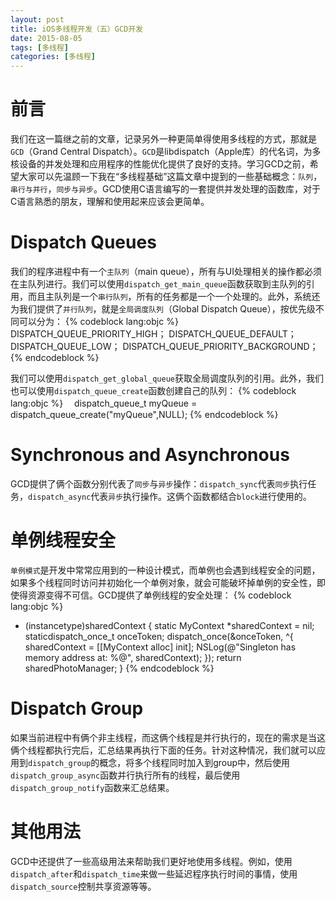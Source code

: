 ```yaml
---
layout: post
title: iOS多线程开发（五）GCD开发
date: 2015-08-05
tags: [多线程]
categories: [多线程]
---
```


# 前言
我们在这一篇继之前的文章，记录另外一种更简单得使用多线程的方式，那就是`GCD`（Grand Central Dispatch）。`GCD`是libdispatch（Apple库）的代名词，为多核设备的并发处理和应用程序的性能优化提供了良好的支持。学习GCD之前，希望大家可以先温顾一下我在“多线程基础”这篇文章中提到的一些基础概念：`队列`，`串行与并行`，`同步与异步`。GCD使用C语言编写的一套提供并发处理的函数库，对于C语言熟悉的朋友，理解和使用起来应该会更简单。
<!-- more -->
# Dispatch Queues
我们的程序进程中有一个`主队列`（main queue），所有与UI处理相关的操作都必须在主队列进行。我们可以使用`dispatch_get_main_queue`函数获取到主队列的引用，而且主队列是一个`串行队列`，所有的任务都是一个一个处理的。此外，系统还为我们提供了`并行队列`，就是`全局调度队列`（Global Dispatch Queue），按优先级不同可以分为：
{% codeblock lang:objc %}
DISPATCH_QUEUE_PRIORITY_HIGH；
DISPATCH_QUEUE_DEFAULT；
DISPATCH_QUEUE_LOW；
DISPATCH_QUEUE_PRIORITY_BACKGROUND；
{% endcodeblock %}

我们可以使用`dispatch_get_global_queue`获取全局调度队列的引用。此外，我们也可以使用`dispatch_queue_create`函数创建自己的队列：
{% codeblock lang:objc %}　
dispatch_queue_t   myQueue = dispatch_queue_create("myQueue",NULL);
{% endcodeblock %}

# Synchronous and Asynchronous
GCD提供了俩个函数分别代表了`同步`与`异步`操作：`dispatch_sync`代表`同步`执行任务，`dispatch_async`代表`异步`执行操作。这俩个函数都结合`block`进行使用的。

# 单例线程安全
`单例模式`是开发中常常应用到的一种设计模式，而单例也会遇到线程安全的问题，如果多个线程同时访问并初始化一个单例对象，就会可能破坏掉单例的安全性，即使得资源变得不可信。GCD提供了单例线程的安全处理：
{% codeblock lang:objc %}
+ (instancetype)sharedContext
{
static MyContext *sharedContext = nil;
staticdispatch_once_t onceToken;
dispatch_once(&onceToken, ^{
sharedContext = [[MyContext alloc] init];
NSLog(@"Singleton has memory address at: %@", sharedContext);
});
return sharedPhotoManager;
}
{% endcodeblock %}

# Dispatch Group
如果当前进程中有俩个非主线程，而这俩个线程是并行执行的，现在的需求是当这俩个线程都执行完后，汇总结果再执行下面的任务。针对这种情况，我们就可以应用到`dispatch_group`的概念，将多个线程同时加入到group中，然后使用`dispatch_group_async`函数并行执行所有的线程，最后使用`dispatch_group_notify`函数来汇总结果。

# 其他用法
GCD中还提供了一些高级用法来帮助我们更好地使用多线程。例如，使用`dispatch_after`和`dispatch_time`来做一些延迟程序执行时间的事情，使用`dispatch_source`控制共享资源等等。